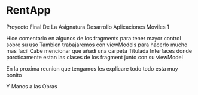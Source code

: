 # RentApp

Proyecto Final De La Asignatura Desarrollo Aplicaciones Moviles 1


Hice comentario en algunos de los fragments para tener mayor control sobre su uso
Tambien trabajaremos con viewModels para hacerlo mucho mas facil 
Cabe mencionar que añadi una carpeta Titulada Interfaces
donde parcticamente estan las clases de los fragment junto con su viewModel 

En la proxima reunion que tengamos les explicare todo todo 
esta muy bonito 

Y Manos a las Obras
